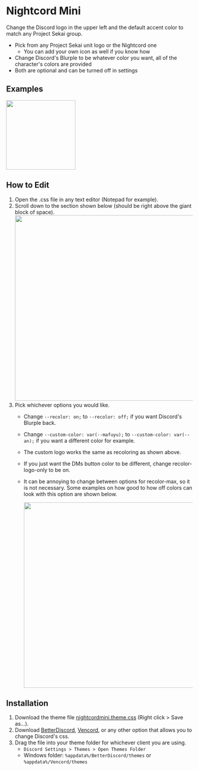 # Nightcord Mini

Change the Discord logo in the upper left and the default accent color to match any Project Sekai group.
- Pick from any Project Sekai unit logo or the Nightcord one
    - You can add your own icon as well if you know how
- Change Discord's Blurple to be whatever color you want, all of the character's colors are provided 
- Both are optional and can be turned off in settings

## Examples
<img height=187 src="https://raw.githubusercontent.com/dabluee/discord-themes/refs/heads/main/prsk/assets/logoexample.png">

## How to Edit
1. Open the .css file in any text editor (Notepad for example).
2. Scroll down to the section shown below (should be right above the giant block of space).
    <img width=500 src="https://raw.githubusercontent.com/dabluee/discord-themes/refs/heads/main/prsk/assets/nightcordoptions.png">
3. Pick whichever options you would like.
    - Change `--recolor: on;` to `--recolor: off;` if you want Discord's Blurple back.
    - Change `--custom-color: var(--mafuyu);` to `--custom-color: var(--an);` if you want a different color for example.
    - The custom logo works the same as recoloring as shown above.
    - If you just want the DMs button color to be different, change recolor-logo-only to be on.
    - It can be annoying to change between options for recolor-max, so it is not necessary. Some examples on how good to how off colors can look with this option are shown below.

        <img width=500 src="https://raw.githubusercontent.com/dabluee/discord-themes/refs/heads/main/prsk/assets/blurpleexample.png">

## Installation

1. Download the theme file [nightcordmini.theme.css](https://raw.githubusercontent.com/dabluee/discord-themes/refs/heads/main/prsk/nightcordmini.theme.css) (Right click > Save as...).
2. Download [BetterDiscord](https://betterdiscord.app/), [Vencord](https://vencord.dev/), or any other option that allows you to change Discord's css.
3. Drag the file into your theme folder for whichever client you are using.
    - `Discord Settings > Themes > Open Themes Folder`
    - Windows folder: `%appdata%/BetterDiscord/themes` or `%appdata%/Vencord/themes`